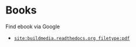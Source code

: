 # Books

Find ebook via Google
  - [`site:buildmedia.readthedocs.org filetype:pdf`](https://www.google.com/search?q=site%3Abuildmedia.readthedocs.org+filetype%3Apdf)

<!--
  vim:  ft=markdown ic et norl wrap sw=4 sts=4:
  -->
